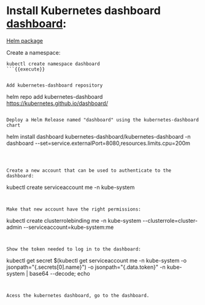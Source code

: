 
# Install Kubernetes dashboard [dashboard](https://helm.sh/docs/intro/install/):

[Helm package](https://artifacthub.io/packages/helm/k8s-dashboard/kubernetes-dashboard)

Create a namespace:
``` 
kubectl create namespace dashboard
```{{execute}}


Add kubernetes-dashboard repository
``` 
helm repo add kubernetes-dashboard https://kubernetes.github.io/dashboard/
```{{execute}}

Deploy a Helm Release named "dashboard" using the kubernetes-dashboard chart
``` 
helm install dashboard kubernetes-dashboard/kubernetes-dashboard -n dashboard --set=service.externalPort=8080,resources.limits.cpu=200m
```{{execute}}



Create a new account that can be used to authenticate to the dashboard:
``` 
kubectl create serviceaccount me -n kube-system
```{{execute}}

 
Make that new account have the right permissions:
``` 
kubectl create clusterrolebinding me -n kube-system --clusterrole=cluster-admin --serviceaccount=kube-system:me
```{{execute}}
 

Show the token needed to log in to the dashboard:
``` 
kubectl get secret $(kubectl get serviceaccount me -n kube-system -o jsonpath="{.secrets[0].name}") -o jsonpath="{.data.token}" -n kube-system | base64 --decode; echo
```{{execute}}


Acess the kubernetes dashboard, go to the dashboard.